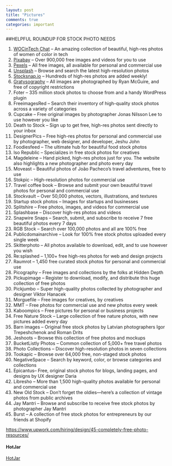 ```yaml
---
layout: post
title: "Pictures"
comments: true
categories: important
---
```

##HELPFUL ROUNDUP FOR STOCK PHOTO NEEDS
1. [WOCinTech Chat](https://www.flickr.com/photos/wocintechchat/) – An amazing collection of beautiful, high-res photos of women of color in tech
2. [Pixabay](https://pixabay.com/)   – Over 900,000 free images and videos for you to use
3. [Pexels](https://www.pexels.com/)  – All free images, all available for personal and commercial use
4. [Unsplash](https://unsplash.com/) – Browse and search the latest high-resolution photos
5. [Stocksnap.io](https://stocksnap.io/)  – Hundreds of high-res photos are added weekly!
6. [Gratysography](https://gratisography.com/) – All images are photographed by Ryan McGuire, and free of copyright restrictions
7. Foter – 335 million stock photos to choose from and a handy WordPress plugin
8. FreeimagesRed – Search their inventory of high-quality stock photos across a variety of categories
9. Cupcake – Free original images by photographer Jonas Nilsson Lee to use however you like
10. Death to Stock – Sign up to get free, high-res photos sent directly to your inbox
11. DesignerPics – Free high-res photos for personal and commercial use by photographer, web designer, and developer, Jeshu John
12. Foodiesfeed – The ultimate hub for beautiful food stock photos
13. Iso Republic – Specializes in free stock photos for creatives
14. Magdeleine – Hand picked, high-res photos just for you. The website also highlights a new photographer and photo every day
15. Moveast – Beautiful photos of João Pacheco’s travel adventures, free to use
16. Stokpic – High-resolution photos for commercial use
17. Travel coffee book –  Browse and submit your own beautiful travel photos for personal and commercial use
18. Stockvault – Over 50,000 photos, vectors, illustrations, and textures
19. Startup stock photos – Images for startups and businesses
20. Splitshire – Free photos, images, and videos for commercial use
21. Splashbase – Discover high-res photos and videos
22. Snapwire Snaps – Search, submit, and subscribe to receive 7 free beautiful photos every 7 days
23. RGB Stock – Search over 100,000 photos and all are 100% free
24. Publicdomainarchive – Look for 100% free stock photos uploaded every single week
25. Skitterphoto – All photos available to download, edit, and to use however you wish
26. Re:splashed – 1,100+ free high-res photos for web and design projects
27. Raumrot – 1,450 free curated stock photos for personal and commercial use
28. Picography – Free images and collections by the folks at Hidden Depth
29. Pickupimage  – Register to download, modify, and distribute this huge collection of free photos
30. Pickjumbo – Super high-quality photos collected by photographer and designer Viktor Hanacek
31. Morguefile – Free images for creatives, by creatives
32. MMT – Free photos for commercial use and new photos every week
33. Kaboompics – Free pictures for personal or business projects
34. Free Nature Stock – Large collection of free nature photos, with new pictures added every day
35. Barn images – Original free stock photos by Latvian photographers Igor Trepeshchenok and Roman Drits
36. Jeshoots – Browse this collection of free photos and mockups
37. BucketListly Photos  – Common collection of 5,000+ free travel photos
38. Photo Collections – Discover high-resolution photos in seven collections
39. Tookapic – Browse over 64,000 free, non-staged stock photos
40. NegativeSpace – Search by keyword, color, or browse categories and collections
41. Epicantus– Free, original stock photos for blogs, landing pages, and designs by UX designer Daria
42. Libresho – More than 1,500 high-quality photos available for personal and commercial use
43. New Old Stock – Don’t forget the oldies—here’s a collection of vintage photos from public archives
44. Jay Mantri – Browse and subscribe to receive free stock photos by photographer Jay Mantri
45. Burst – A collection of free stock photos for entrepreneurs by our friends at Shopify

https://www.upwork.com/hiring/design/45-completely-free-photo-resources/

#### HotJar
[HotJar](https://www.hotjar.com/)